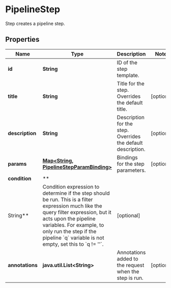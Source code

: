 # PipelineStep

Step creates a pipeline step.

## Properties

Name | Type | Description | Notes
------------ | ------------- | ------------- | -------------
**id** | **String** | ID of the step template. |
**title** | **String** | Title for the step. Overrides the default title. |  [optional]
**description** | **String** | Description for the step. Overrides the default description. |  [optional]
**params** | [**Map&lt;String, PipelineStepParamBinding&gt;**](PipelineStepParamBinding.md) | Bindings for the step parameters. |  [optional]
**condition** | **
String** | Condition expression to determine if the step should be run. This is a filter expression much like the query filter expression, but it acts upon the pipeline variables. For example, to only run the step if the pipeline &#x60;q&#x60; variable is not empty, set this to &#x60;q !&#x3D; &#39;&#39;&#x60;. |  [optional]
**annotations** | **java.util.List&lt;String&gt;** | Annotations added to the request when the step is run. |  [optional]




